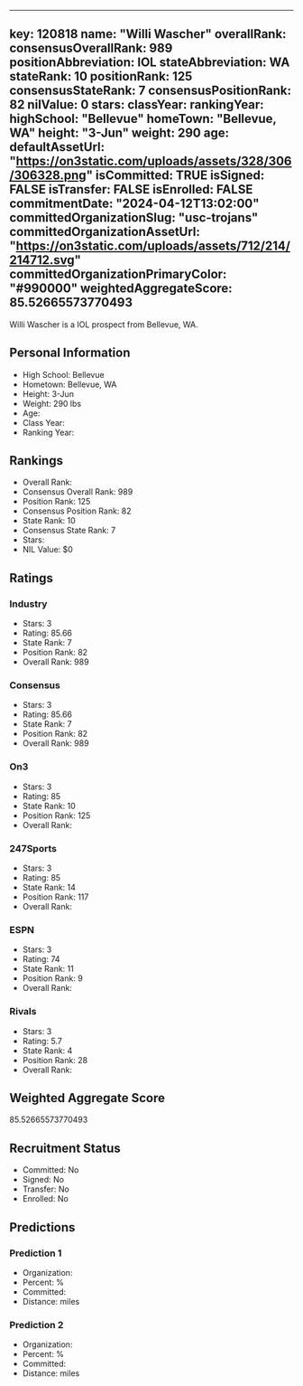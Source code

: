 ---
  key: 120818
  name: "Willi Wascher"
  overallRank: 
  consensusOverallRank: 989
  positionAbbreviation: IOL
  stateAbbreviation: WA
  stateRank: 10
  positionRank: 125
  consensusStateRank: 7
  consensusPositionRank: 82
  nilValue: 0
  stars: 
  classYear: 
  rankingYear: 
  highSchool: "Bellevue"
  homeTown: "Bellevue, WA"
  height: "3-Jun"
  weight: 290
  age: 
  defaultAssetUrl: "https://on3static.com/uploads/assets/328/306/306328.png"
  isCommitted: TRUE
  isSigned: FALSE
  isTransfer: FALSE
  isEnrolled: FALSE
  commitmentDate: "2024-04-12T13:02:00"
  committedOrganizationSlug: "usc-trojans"
  committedOrganizationAssetUrl: "https://on3static.com/uploads/assets/712/214/214712.svg"
  committedOrganizationPrimaryColor: "#990000"
  weightedAggregateScore: 85.52665573770493
  ---
  
  Willi Wascher is a IOL prospect from Bellevue, WA.
  
  ## Personal Information
  - High School: Bellevue
  - Hometown: Bellevue, WA
  - Height: 3-Jun
  - Weight: 290 lbs
  - Age: 
  - Class Year: 
  - Ranking Year: 
  
  ## Rankings
  - Overall Rank: 
  - Consensus Overall Rank: 989
  - Position Rank: 125
  - Consensus Position Rank: 82
  - State Rank: 10
  - Consensus State Rank: 7
  - Stars: 
  - NIL Value: $0
  
  ## Ratings
  
  ### Industry
  - Stars: 3
  - Rating: 85.66
  - State Rank: 7
  - Position Rank: 82
  - Overall Rank: 989
  
  ### Consensus
  - Stars: 3
  - Rating: 85.66
  - State Rank: 7
  - Position Rank: 82
  - Overall Rank: 989
  
  ### On3
  - Stars: 3
  - Rating: 85
  - State Rank: 10
  - Position Rank: 125
  - Overall Rank: 
  
  ### 247Sports
  - Stars: 3
  - Rating: 85
  - State Rank: 14
  - Position Rank: 117
  - Overall Rank: 
  
  ### ESPN
  - Stars: 3
  - Rating: 74
  - State Rank: 11
  - Position Rank: 9
  - Overall Rank: 
  
  ### Rivals
  - Stars: 3
  - Rating: 5.7
  - State Rank: 4
  - Position Rank: 28
  - Overall Rank: 
  
  ## Weighted Aggregate Score
  85.52665573770493
  
  ## Recruitment Status
  - Committed: No
  - Signed: No
  - Transfer: No
  - Enrolled: No
  
  
  
  ## Predictions
  
  ### Prediction 1
  - Organization: 
  - Percent: %
  - Committed: 
  - Distance:  miles
  
  ### Prediction 2
  - Organization: 
  - Percent: %
  - Committed: 
  - Distance:  miles
  